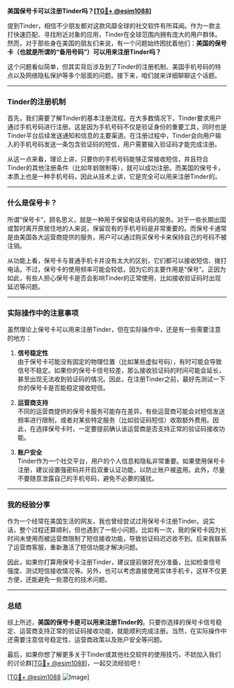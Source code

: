 **美国保号卡可以注册Tinder吗？[[TG💪+ @esim1088](https://t.me/s/esim1088)]**

提到Tinder，相信不少朋友都对这款风靡全球的社交软件有所耳闻。作为一款主打快速匹配、寻找附近对象的应用，Tinder在全球范围内拥有庞大的用户群体。然而，对于那些身在美国的朋友们来说，有一个问题始终困扰着他们：**美国的保号卡（也就是所谓的“备用号码”）可以用来注册Tinder吗？**

这个问题看似简单，但其实背后涉及到了Tinder的注册机制、美国手机号码的特点以及网络隐私保护等多个层面的问题。接下来，咱们就来详细聊聊这个话题。

---

### Tinder的注册机制

首先，我们需要了解Tinder的基本注册流程。在大多数情况下，Tinder要求用户通过手机号码进行注册。这是因为手机号码不仅是验证身份的重要工具，同时也是Tinder平台后续发送通知和信息的主要渠道。在注册过程中，Tinder会向用户输入的手机号码发送一条包含验证码的短信，用户需要输入验证码才能完成注册。

从这一点来看，理论上讲，只要你的手机号码能够正常接收短信，并且符合Tinder的其他注册条件（比如年龄限制等），就可以成功注册。而美国的保号卡，本质上也是一种手机号码，因此从技术上讲，它是完全可以用来注册Tinder的。

---

### 什么是保号卡？

所谓“保号卡”，顾名思义，就是一种用于保留电话号码的服务。对于一些长期出国或暂时离开原居住地的人来说，保留现有的手机号码是非常重要的。而保号卡通常是由美国各大运营商提供的服务，用户可以通过购买保号卡来保持自己的号码不被注销。

从功能上看，保号卡与普通手机卡并没有太大的区别，它们都可以接收短信、拨打电话。不过，保号卡的使用频率可能会较低，因为它的主要作用是“保号”。正因为如此，有些人担心保号卡是否会影响Tinder的正常使用，比如接收验证码时出现延迟等问题。

---

### 实际操作中的注意事项

虽然理论上保号卡可以用来注册Tinder，但在实际操作中，还是有一些需要注意的地方：

1. **信号稳定性**  
   由于保号卡可能没有固定的物理位置（比如某些虚拟号码），有时可能会导致信号不稳定。如果你的保号卡信号较差，那么接收验证码的时间可能会延长，甚至出现无法收到验证码的情况。因此，在注册Tinder之前，最好先测试一下你的保号卡是否能稳定接收短信。

2. **运营商支持**  
   不同的运营商提供的保号卡服务可能存在差异。有些运营商可能会对短信发送频率进行限制，或者对某些特定服务（比如验证码短信）收取额外费用。因此，在选择保号卡时，一定要提前确认该运营商是否支持正常的验证码接收功能。

3. **账户安全**  
   Tinder作为一个社交平台，用户的个人信息和隐私非常重要。如果使用保号卡注册，建议设置强密码并开启双重认证功能，以防止账户被盗用。此外，尽量不要随意泄露自己的手机号码，避免不必要的骚扰。

---

### 我的经验分享

作为一个经常在美国生活的网友，我也曾经尝试过用保号卡注册Tinder。说实话，整个过程还算顺利，但也遇到了一些小问题。比如有一次，我的保号卡因为长时间未使用而被运营商限制了短信接收功能，导致验证码迟迟收不到。后来我联系了运营商客服，重新激活了短信功能才解决问题。

因此，如果你打算用保号卡注册Tinder，建议提前做好充分准备，比如检查信号强度、测试短信接收情况等。另外，也可以考虑直接使用实体手机卡，这样不仅更方便，还能避免一些潜在的技术问题。

---

### 总结

综上所述，**美国的保号卡是可以用来注册Tinder的**。只要你选择的保号卡信号稳定、运营商支持正常的验证码接收功能，就能顺利完成注册。当然，在实际操作中还需要注意信号稳定性、运营商政策以及账户安全等问题。

最后，如果你想了解更多关于Tinder或其他社交软件的使用技巧，不妨加入我们的讨论群[[TG💪+ @esim1088](https://t.me/s/esim1088)]，一起交流经验吧！

[[TG💪+ @esim1088](https://t.me/s/esim1088) ![Image](https://i.postimg.cc/4NQfJmqS/Snipaste-2025-05-13-00-14-12.png)]
